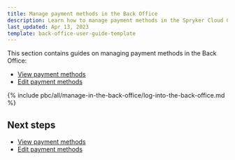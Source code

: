 ```yaml
---
title: Manage payment methods in the Back Office
description: Learn how to manage payment methods in the Spryker Cloud Commerce OS Back office.
last_updated: Apr 13, 2023
template: back-office-user-guide-template
---
```


This section contains guides on managing payment methods in the Back Office:

- [View payment methods](/docs/pbc/all/payment-service-provider/{{page.version}}/base-shop/manage-in-the-back-office/view-payment-methods.html)
- [Edit payment methods](/docs/pbc/all/payment-service-provider/{{page.version}}/base-shop/manage-in-the-back-office/edit-payment-methods.html)

{% include pbc/all/manage-in-the-back-office/log-into-the-back-office.md %} <!-- To edit, see /_includes/pbc/all/manage-in-the-back-office/log-into-the-back-office.md -->

## Next steps

- [View payment methods](/docs/pbc/all/payment-service-provider/{{page.version}}/base-shop/manage-in-the-back-office/view-payment-methods.html)
- [Edit payment methods](/docs/pbc/all/payment-service-provider/{{page.version}}/base-shop/manage-in-the-back-office/edit-payment-methods.html)
